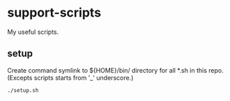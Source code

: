 # support-scripts
My useful scripts.

## setup 
Create command symlink to ${HOME}/bin/ directory for all *.sh in this repo.
(Excepts scripts starts from '_' underscore.)
```
./setup.sh
```
